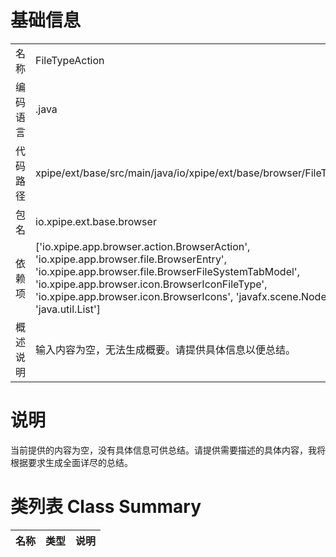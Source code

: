 # 基础信息

|      |      |
|------|------|
| 名称 | FileTypeAction |
| 编码语言 | .java |
| 代码路径 | xpipe/ext/base/src/main/java/io/xpipe/ext/base/browser/FileTypeAction.java |
| 包名 | io.xpipe.ext.base.browser |
| 依赖项 | ['io.xpipe.app.browser.action.BrowserAction', 'io.xpipe.app.browser.file.BrowserEntry', 'io.xpipe.app.browser.file.BrowserFileSystemTabModel', 'io.xpipe.app.browser.icon.BrowserIconFileType', 'io.xpipe.app.browser.icon.BrowserIcons', 'javafx.scene.Node', 'java.util.List'] |
| 概述说明 | 输入内容为空，无法生成概要。请提供具体信息以便总结。 |

# 说明

当前提供的内容为空，没有具体信息可供总结。请提供需要描述的具体内容，我将根据要求生成全面详尽的总结。

# 类列表 Class Summary

| 名称   | 类型  | 说明 |
|-------|------|-------------|




